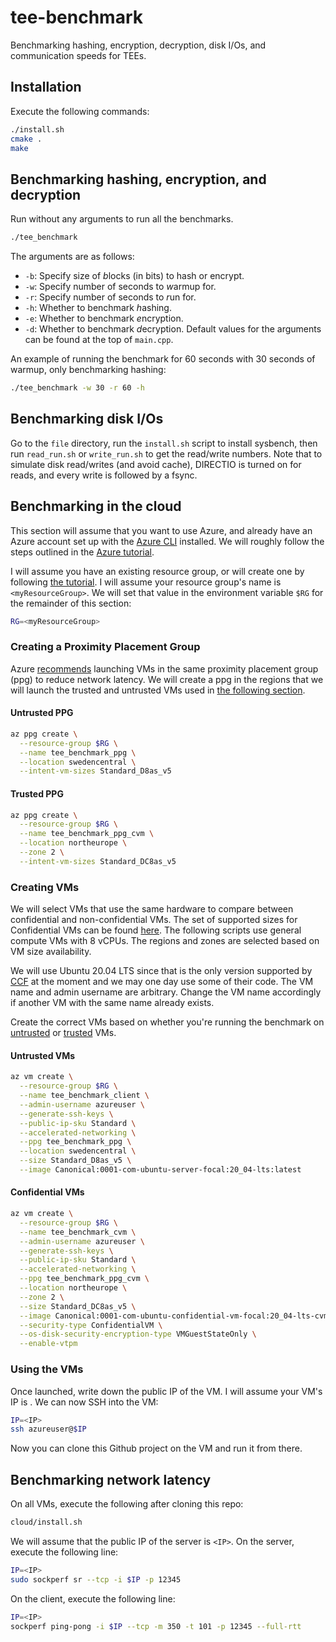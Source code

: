# tee-benchmark
Benchmarking hashing, encryption, decryption, disk I/Os, and communication speeds for TEEs.

## Installation 
Execute the following commands:
```bash
./install.sh
cmake .
make
```

## Benchmarking hashing, encryption, and decryption
Run without any arguments to run all the benchmarks.
```bash
./tee_benchmark
```

The arguments are as follows:
- `-b`: Specify size of *b*locks (in bits) to hash or encrypt.
- `-w`: Specify number of seconds to *w*armup for.
- `-r`: Specify number of seconds to *r*un for.
- `-h`: Whether to benchmark *h*ashing.
- `-e`: Whether to benchmark *e*ncryption.
- `-d`: Whether to benchmark *d*ecryption.
Default values for the arguments can be found at the top of `main.cpp`.

An example of running the benchmark for 60 seconds with 30 seconds of warmup, only benchmarking hashing: 
```bash
./tee_benchmark -w 30 -r 60 -h
```

## Benchmarking disk I/Os
Go to the `file` directory, run the `install.sh` script to install sysbench, then run `read_run.sh` or `write_run.sh` to get the read/write numbers.
Note that to simulate disk read/writes (and avoid cache), DIRECTIO is turned on for reads, and every write is followed by a fsync.

## Benchmarking in the cloud
This section will assume that you want to use Azure, and already have an Azure account set up with the [Azure CLI](https://learn.microsoft.com/en-us/cli/azure/install-azure-cli) installed.
We will roughly follow the steps outlined in the [Azure tutorial](https://learn.microsoft.com/en-us/azure/virtual-machines/linux/quick-create-cli).

I will assume you have an existing resource group, or will create one by following [the tutorial](https://learn.microsoft.com/en-us/azure/azure-resource-manager/management/manage-resource-groups-portal).
I will assume your resource group's name is `<myResourceGroup>`.
We will set that value in the environment variable `$RG` for the remainder of this section:

```bash
RG=<myResourceGroup>
```

### Creating a Proximity Placement Group
Azure [recommends](https://learn.microsoft.com/en-us/azure/virtual-network/virtual-network-test-latency?tabs=windows#tips-and-best-practices-to-optimize-network-latency) launching VMs in the same proximity placement group (ppg) to reduce network latency.
We will create a ppg in the regions that we will launch the trusted and untrusted VMs used in [the following section](#creating-vms).

#### Untrusted PPG
```bash
az ppg create \
  --resource-group $RG \
  --name tee_benchmark_ppg \
  --location swedencentral \
  --intent-vm-sizes Standard_D8as_v5
```

#### Trusted PPG
```bash
az ppg create \
  --resource-group $RG \
  --name tee_benchmark_ppg_cvm \
  --location northeurope \
  --zone 2 \
  --intent-vm-sizes Standard_DC8as_v5
```


### Creating VMs
We will select VMs that use the same hardware to compare between confidential and non-confidential VMs.
The set of supported sizes for Confidential VMs can be found [here](https://learn.microsoft.com/en-us/azure/confidential-computing/virtual-machine-solutions-amd).
The following scripts use general compute VMs with 8 vCPUs.
The regions and zones are selected based on VM size availability.

We will use Ubuntu 20.04 LTS since that is the only version supported by [CCF](https://github.com/microsoft/CCF) at the moment and we may one day use some of their code.
The VM name and admin username are arbitrary.
Change the VM name accordingly if another VM with the same name already exists.

Create the correct VMs based on whether you're running the benchmark on [untrusted](#untrusted-vms) or [trusted](#confidential-vms) VMs.

#### Untrusted VMs
```bash
az vm create \
  --resource-group $RG \
  --name tee_benchmark_client \
  --admin-username azureuser \
  --generate-ssh-keys \
  --public-ip-sku Standard \
  --accelerated-networking \
  --ppg tee_benchmark_ppg \
  --location swedencentral \
  --size Standard_D8as_v5 \
  --image Canonical:0001-com-ubuntu-server-focal:20_04-lts:latest 
```

#### Confidential VMs
```bash
az vm create \
  --resource-group $RG \
  --name tee_benchmark_cvm \
  --admin-username azureuser \
  --generate-ssh-keys \
  --public-ip-sku Standard \
  --accelerated-networking \
  --ppg tee_benchmark_ppg_cvm \
  --location northeurope \
  --zone 2 \
  --size Standard_DC8as_v5 \
  --image Canonical:0001-com-ubuntu-confidential-vm-focal:20_04-lts-cvm:latest \
  --security-type ConfidentialVM \
  --os-disk-security-encryption-type VMGuestStateOnly \
  --enable-vtpm
```

### Using the VMs
Once launched, write down the public IP of the VM. I will assume your VM's IP is <IP>. We can now SSH into the VM:
```bash
IP=<IP>
ssh azureuser@$IP
```

Now you can clone this Github project on the VM and run it from there.

## Benchmarking network latency
On all VMs, execute the following after cloning this repo:
```bash
cloud/install.sh
```

We will assume that the public IP of the server is `<IP>`.
On the server, execute the following line:
```bash
IP=<IP>
sudo sockperf sr --tcp -i $IP -p 12345
```

On the client, execute the following line:
```bash
IP=<IP>
sockperf ping-pong -i $IP --tcp -m 350 -t 101 -p 12345 --full-rtt
```